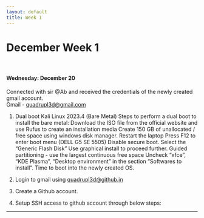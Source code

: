 ```yaml
---
layout: default
title: Week 1
---
```


# December Week 1
<br>

#### Wednesday: December 20

Connected with sir @Ab and received the credentials of the newly created gmail account.  
Gmail - quadrupl3d@gmail.com 

1. Dual boot Kali Linux 2023.4 (Bare Metal) 
Steps to perform a dual boot to install the bare metal:
Download the ISO file from the official website and use Rufus to create an installation media
Create 150 GB of unallocated / free space using windows disk manager.
Restart the laptop
Press F12 to enter boot menu (DELL G5 SE 5505)
Disable secure boot.
Select the “Generic Flash Disk”
Use graphical install to proceed further.
Guided partitioning - use the largest continuous free space
Uncheck “xfce”, “KDE Plasma”, “Desktop environment” in the section “Softwares to install”.
Time to boot into the newly created OS.

2. Login to gmail using quadrupl3d@github.in

3. Create a Github account.
4. Setup SSH access to github account through below steps:

-----
<br>
